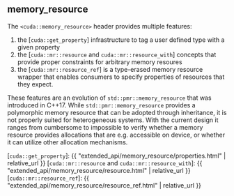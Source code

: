 ## memory_resource

The `<cuda::memory_resource>` header provides multiple features:

1. the [`cuda::get_property`] infrastructure to tag a user defined type with a given property
2. the [`cuda::mr::resource` and `cuda::mr::resource_with`] concepts that provide proper constraints for arbitrary memory resoures
3. the [`cuda::mr::resource_ref`] is a type-erased memory resource wrapper that enables consumers to specify properties of resources that they expect.

These features are an evolution of `std::pmr::memory_resource` that was introduced in C++17. While `std::pmr::memory_resource` provides a polymorphic memory resource that can be adopted through inheritance, it is not properly suited for heterogeneous systems. With the current design it ranges from cumbersome to impossible to verify whether a memory resource provides allocations that are e.g. accessible on device, or whether it can utilize other allocation mechanisms.

[`cuda::get_property`]: {{ "extended_api/memory_resource/properties.html" | relative_url }}
[`cuda::mr::resource` and `cuda::mr::resource_with`]: {{ "extended_api/memory_resource/resource.html" | relative_url }}
[`cuda::mr::resource_ref`]: {{ "extended_api/memory_resource/resource_ref.html" | relative_url }}
